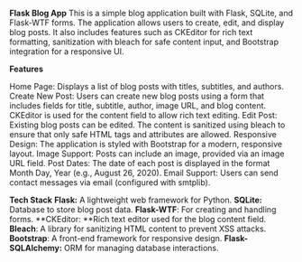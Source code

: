 **Flask Blog App**
This is a simple blog application built with Flask, SQLite, and Flask-WTF forms. The application allows users to create, edit, and display blog posts. It also includes features such as CKEditor for rich text formatting, sanitization with bleach for safe content input, and Bootstrap integration for a responsive UI.

**Features**

Home Page: Displays a list of blog posts with titles, subtitles, and authors.
Create New Post: Users can create new blog posts using a form that includes fields for title, subtitle, author, image URL, and blog content. CKEditor is used for the content field to allow rich text editing.
Edit Post: Existing blog posts can be edited. The content is sanitized using bleach to ensure that only safe HTML tags and attributes are allowed.
Responsive Design: The application is styled with Bootstrap for a modern, responsive layout.
Image Support: Posts can include an image, provided via an image URL field.
Post Dates: The date of each post is displayed in the format Month Day, Year (e.g., August 26, 2020).
Email Support: Users can send contact messages via email (configured with smtplib).

**Tech Stack**
**Flask:** A lightweight web framework for Python.
**SQLite:** Database to store blog post data.
**Flask-WTF**: For creating and handling forms.
**CKEditor: **Rich text editor used for the blog content field.
**Bleach**: A library for sanitizing HTML content to prevent XSS attacks.
**Bootstrap**: A front-end framework for responsive design.
**Flask-SQLAlchemy:** ORM for managing database interactions.
